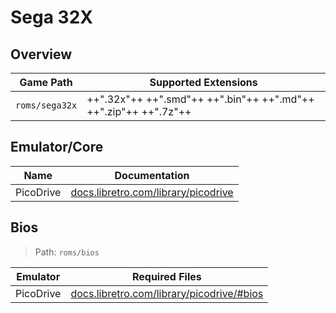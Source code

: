 # Sega 32X

## Overview

| Game Path | Supported Extensions |
| -- | -- |
| `roms/sega32x` | ++".32x"++ ++".smd"++ ++".bin"++ ++".md"++ ++".zip"++ ++".7z"++ |

## Emulator/Core

| Name | Documentation |
| --- | --- |
| PicoDrive | [docs.libretro.com/library/picodrive](https://docs.libretro.com/library/picodrive/) |

## Bios

> Path: `roms/bios`

| Emulator | Required Files |
| -- | -- |
| PicoDrive | [docs.libretro.com/library/picodrive/#bios](https://docs.libretro.com/library/picodrive/#bios) |